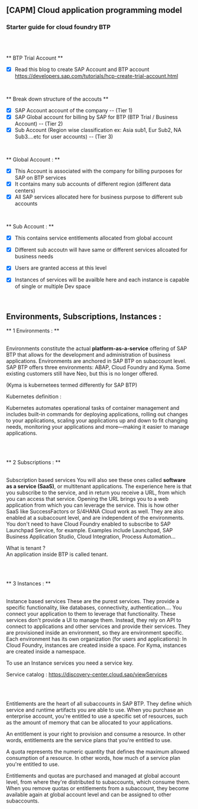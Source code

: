 ## [CAPM] Cloud application programming model

### Starter guide for cloud foundry BTP

</br>
</br>

** BTP Trial Account **

- [x] Read this blog to create SAP Account and BTP account https://developers.sap.com/tutorials/hcp-create-trial-account.html

</br>

** Break down structure of the accouts **

- [x] SAP Account account of the company -- (Tier 1)
- [x] SAP Global account for billing by SAP for BTP (BTP Trial / Business Account) -- (Tier 2)
- [x] Sub Account (Region wise classification ex: Asia sub1, Eur Sub2, NA Sub3....etc for user accounts) -- (Tier 3)

</br>

** Global Account : **

- [x] This Account is associated with the company for billing purposes for SAP on BTP services 
- [x] It contains many sub accounts of different region (different data centers)
- [x] All SAP services allocated here for business purpose to different sub accounts 

</br>

** Sub Account : **

- [x] This contains service entitlements allocated from global account 
- [x] Different sub accoutn will have same or different services allcoated for business needs 
- [x] Users are granted access at this level 
- [x] Instances of services will be availble here and each instance is capable of single or multiple Dev space


</br>

## Environments, Subscriptions, Instances  : 


** 1 Environments : **
   </br>
   </br>
<p> 

Environments constitute the actual <B>platform-as-a-service</B> offering of SAP BTP that allows for the development and administration of business applications. 
Environments are anchored in SAP BTP on subaccount level.
SAP BTP offers three environments: ABAP, Cloud Foundry and Kyma. 
Some existing customers still have Neo, but this is no longer offered.

(Kyma is kubernetees termed differently for SAP BTP)

Kubernetes definition : 

Kubernetes automates operational tasks of container management and includes built-in commands for deploying applications, 
rolling out changes to your applications, scaling your applications up and down to fit changing needs, monitoring your applications
and more—making it easier to manage applications.
  
</p>    
   </br>
   </br>

** 2 Subscriptions : **
   </br>
   </br>
<p> 
Subscription based services
You will also see these ones called <B>software as a service (SaaS)</B>, or multitenant applications. 
The experience here is that you subscribe to the service, and in return you receive a URL, from which you can access that service. 
Opening the URL brings you to a web application from which you can leverage the service. 
This is how other SaaS like SuccessFactors or S/4HANA Cloud work as well. They are also enabled at a subaccount level, and are independent of the environments. 
You don't need to have Cloud Foundry enabled to subscribe to SAP Launchpad Service, for example.
Examples include Launchpad, SAP Business Application Studio, Cloud Integration, Process Automation...

What is tenant ?  </br>
An application inside BTP is called tenant.
</p>  
   </br>
   </br>   

** 3 Instances : **
   </br>
   </br>
<p> 
Instance based services
These are the purest services. They provide a specific functionality, like databases, connectivity, authentication.... You connect your application to them to leverage that functionality. 
These services don't provide a UI to manage them. Instead, they rely on API to connect to applications and other services and provide their services. 
They are provisioned inside an environment, so they are environment specific. 
Each environment has its own organization (for users and applications): In Cloud Foundry, instances are created inside a space. For Kyma, instances are created inside a namespace.

To use an Instance services you need a service key.

</p>    

Service catalog : https://discovery-center.cloud.sap/viewServices

   </br>
   </br>   
<p>    

Entitlements are the heart of all subaccounts in SAP BTP. They define which service and runtime artifacts you are able to use. When you purchase an enterprise account, you're entitled to use a specific set of resources, such as the amount of memory that can be allocated to your applications.
</br>     
  
An entitlement is your right to provision and consume a resource. In other words, entitlements are the service plans that you're entitled to use.
</br> 

A quota represents the numeric quantity that defines the maximum allowed consumption of a resource. In other words, how much of a service plan you're entitled to use.
</br> 

Entitlements and quotas are purchased and managed at global account level, from where they're distributed to subaccounts, which consume them. 
When you remove quotas or entitlements from a subaccount, they become available again at global account level and can be assigned to other subaccounts.
</p>    

   </br>
   </br>  
